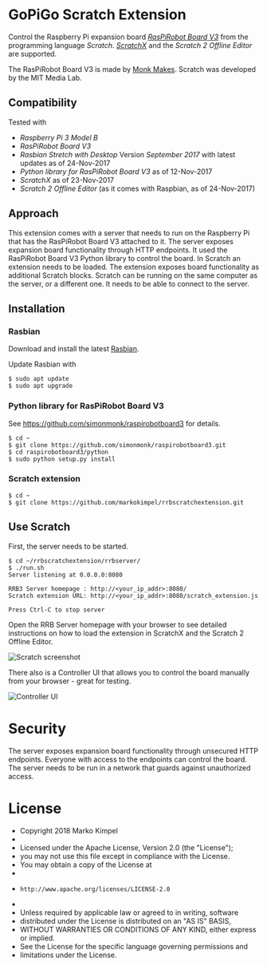 # GoPiGo Scratch Extension

Control the Raspberry Pi expansion board *[RasPiRobot Board V3](https://www.monkmakes.com/rrb3/)* from the programming language *Scratch*. *[ScratchX](http://scratchx.org/#scratch)* and the *Scratch 2 Offline Editor* are supported.

The RasPiRobot Board V3 is made by [Monk Makes](https://www.monkmakes.com/). Scratch was developed by the MIT Media Lab.

## Compatibility

Tested with
* *Raspberry Pi 3 Model B*
* *RasPiRobot Board V3*
* *Rasbian Stretch with Desktop* Version *September 2017* with latest updates as of 24-Nov-2017
* *Python library for RasPiRobot Board V3* as of 12-Nov-2017
* *ScratchX* as of 23-Nov-2017
* *Scratch 2 Offline Editor* (as it comes with Raspbian, as of 24-Nov-2017)

## Approach

This extension comes with a server that needs to run on the Raspberry Pi that has the RasPiRobot Board V3 attached to it. The server exposes expansion board functionality through HTTP endpoints. It used the RasPiRobot Board V3 Python library to control the board. In Scratch an extension needs to be loaded. The extension exposes board functionality as additional Scratch blocks. Scratch can be running on the same computer as the server, or a different one. It needs to be able to connect to the server.

## Installation

### Rasbian

Download and install the latest [Rasbian](https://www.raspberrypi.org/downloads/raspbian/).

Update Rasbian with
 ```
 $ sudo apt update
 $ sudo apt upgrade
 ```

### Python library for RasPiRobot Board V3

See https://github.com/simonmonk/raspirobotboard3 for details.

```
$ cd ~
$ git clone https://github.com/simonmonk/raspirobotboard3.git
$ cd raspirobotboard3/python
$ sudo python setup.py install
```

### Scratch extension

```
$ cd ~
$ git clone https://github.com/markokimpel/rrbscratchextension.git
```

## Use Scratch

First, the server needs to be started.

```
$ cd ~/rrbscratchextension/rrbserver/
$ ./run.sh
Server listening at 0.0.0.0:8080

RRB3 Server homepage : http://<your_ip_addr>:8080/
Scratch extension URL: http://<your_ip_addr>:8080/scratch_extension.js

Press Ctrl-C to stop server
```

Open the RRB Server homepage with your browser to see detailed instructions on how to load the extension in ScratchX and the Scratch 2 Offline Editor.

![Scratch screenshot](scratch_screenshot.png)

There also is a Controller UI that allows you to control the board manually from your browser - great for testing.

![Controller UI](rrb3_controller.png)

# Security

The server exposes expansion board functionality through unsecured HTTP endpoints. Everyone with access to the endpoints can control the board. The server needs to be run in a network that guards against unauthorized access.

# License

* Copyright 2018 Marko Kimpel
*
* Licensed under the Apache License, Version 2.0 (the "License");
* you may not use this file except in compliance with the License.
* You may obtain a copy of the License at
*
*     http://www.apache.org/licenses/LICENSE-2.0
*
* Unless required by applicable law or agreed to in writing, software
* distributed under the License is distributed on an "AS IS" BASIS,
* WITHOUT WARRANTIES OR CONDITIONS OF ANY KIND, either express or implied.
* See the License for the specific language governing permissions and
* limitations under the License.
